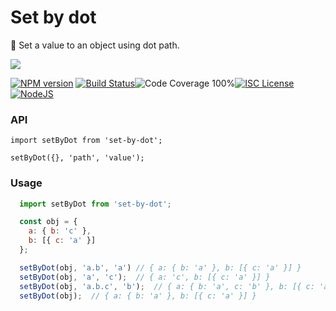 # Set by dot

🌳 Set a value to an object using dot path.

<a href="https://nodei.co/npm/set-by-dot/">
  <img src="https://nodei.co/npm/set-by-dot.png?downloads=true">
</a>

[![NPM version](https://badge.fury.io/js/set-by-dot.png)](http://badge.fury.io/js/set-by-dot)
[![Build Status](https://travis-ci.org/roganmelo/set-by-dot.svg?branch=master)](https://travis-ci.org/roganmelo/set-by-dot)![Code Coverage 100%](https://img.shields.io/badge/code%20coverage-100%25-green.svg?style=flat-square)[![ISC License](https://img.shields.io/badge/license-ISC-blue.svg?style=flat-square)](https://github.com/roganmelo/set-by-dot/blob/master/LICENSE)[![NodeJS](https://img.shields.io/badge/node-10.15.x-brightgreen.svg?style=flat-square)](https://github.com/roganmelo/fn-spy/blob/master/package.json#L50)

### API
`import setByDot from 'set-by-dot';`

`setByDot({}, 'path', 'value');`


### Usage

```js
  import setByDot from 'set-by-dot';

  const obj = {
    a: { b: 'c' },
    b: [{ c: 'a' }]
  };

  setByDot(obj, 'a.b', 'a') // { a: { b: 'a' }, b: [{ c: 'a' }] }
  setByDot(obj, 'a', 'c');  // { a: 'c', b: [{ c: 'a' }] }
  setByDot(obj, 'a.b.c', 'b');  // { a: { b: 'a', c: 'b' }, b: [{ c: 'a' }] }
  setByDot(obj);  // { a: { b: 'a' }, b: [{ c: 'a' }] }
```
